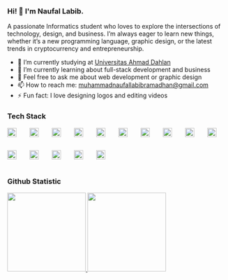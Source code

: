 ### Hi! 👋 I'm Naufal Labib.

A passionate Informatics student who loves to explore the intersections of technology, design, and business. I’m always eager to learn new things, whether it’s a new programming language, graphic design, or the latest trends in cryptocurrency and entrepreneurship.

- 🔭 I’m currently studying at <a href="https://uad.ac.id/">Universitas Ahmad Dahlan</a>
- 🌱 I’m currently learning about full-stack development and business
- 💬 Feel free to ask me about web development or graphic design
- 📫 How to reach me: muhammadnaufallabibramadhan@gmail.com
- ⚡ Fun fact: I love designing logos and editing videos

### Tech Stack

<div style="display: flex; flex-wrap: wrap; gap: 30px;">
<a href="https://reactjs.org/"><img alt="React.js" title="React.js" width="21px" src="https://cdn.worldvectorlogo.com/logos/react-2.svg" /></a>
<a href="https://vuejs.org/"><img alt="Vue.js" title="Vue.js" width="21px" src="https://upload.wikimedia.org/wikipedia/commons/9/95/Vue.js_Logo_2.svg" /></a>
<a href="https://angular.io/"><img alt="Angular.js" title="Angular.js" width="21px" src="https://upload.wikimedia.org/wikipedia/commons/c/cf/Angular_full_color_logo.svg" /></a>
<a href="https://nodejs.org/"><img alt="Node.js" title="Node.js" width="21px" src="https://seeklogo.com/images/N/nodejs-logo-FBE122E377-seeklogo.com.png" /></a>
<a href="https://strapi.io/"><img alt="Strapi" title="Strapi" width="21px" src="https://avatars.githubusercontent.com/u/22029879?s=200&v=4" /></a>
<a href="https://expressjs.com/"><img alt="Express.js" title="Express.js" width="21px" src="https://upload.wikimedia.org/wikipedia/commons/6/64/Expressjs.png" /></a>
<a href="https://nextjs.org/"><img alt="Next" title="Next (React SSR Framework)" width="21px" src="https://iconape.com/wp-content/files/gm/82643/svg/next-js.svg" /></a>
<a href="https://laravel.com/"><img alt="Laravel" title="Laravel" width="21px" src="https://cdn.worldvectorlogo.com/logos/laravel-2.svg" /></a>
<a href="https://codeigniter.com/"><img alt="CodeIgniter" title="CodeIgniter" width="21px" src="https://cdn.worldvectorlogo.com/logos/codeigniter.svg" /></a>
<a href="https://tailwindcss.com/"><img alt="Tailwind CSS" title="Tailwind CSS" width="21px" src="https://upload.wikimedia.org/wikipedia/commons/d/d5/Tailwind_CSS_Logo.svg" /></a>
<a href="https://getbootstrap.com/"><img alt="Bootstrap" title="Bootstrap" width="21px" src="https://upload.wikimedia.org/wikipedia/commons/b/b2/Bootstrap_logo.svg" /></a>
<a href="https://sass-lang.com/"><img alt="Sass" title="Sass" width="21px" src="https://upload.wikimedia.org/wikipedia/commons/9/96/Sass_Logo_Color.svg" /></a>
<a href="https://www.mysql.com/"><img alt="MySQL" title="MySQL" width="21px" src="https://www.mysql.com/common/logos/logo-mysql-170x115.png" /></a>
<a href="https://firebase.google.com/"><img alt="Firebase" title="Firebase" width="21px" src="https://www.vectorlogo.zone/logos/firebase/firebase-icon.svg" /></a>
<a href="https://www.mongodb.com/"><img alt="MongoDB" title="MongoDB" width="21px" src="https://cdn.worldvectorlogo.com/logos/mongodb-icon-1.svg" /></a>
</div>

<br> 

### Github Statistic

<p align="left">
<a href="https://github.com/Naufallabibb">
  <img height="180em" src="https://github-readme-stats-eight-theta.vercel.app/api?username=Naufallabibb&show_icons=true&theme=algolia&include_all_commits=true&count_private=true"/>
  <img height="180em" src="https://github-readme-stats-eight-theta.vercel.app/api/top-langs/?username=Naufallabibb&layout=compact&langs_count=8&theme=algolia"/>
</a>
</p>
